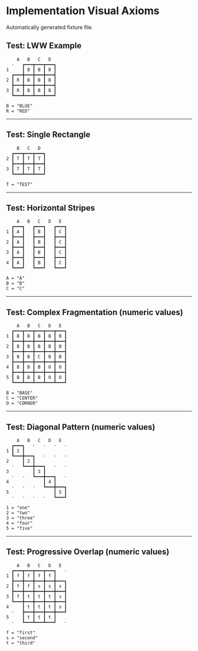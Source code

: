 # Implementation Visual Axioms

Automatically generated fixture file.

## Test: LWW Example

```ascii
    A   B   C   D
  ·   ┏━━━┳━━━┳━━━┓
1     ┃ B ┃ B ┃ B ┃
  ┏━━━╋━━━╋━━━╋━━━┫
2 ┃ R ┃ B ┃ B ┃ B ┃
  ┣━━━╋━━━╋━━━╋━━━┫
3 ┃ R ┃ B ┃ B ┃ B ┃
  ┗━━━┻━━━┻━━━┻━━━┛

B = "BLUE"
R = "RED"
```

---

## Test: Single Rectangle

```ascii
    B   C   D
  ┏━━━┳━━━┳━━━┓
2 ┃ T ┃ T ┃ T ┃
  ┣━━━╋━━━╋━━━┫
3 ┃ T ┃ T ┃ T ┃
  ┗━━━┻━━━┻━━━┛

T = "TEST"
```

---

## Test: Horizontal Stripes

```ascii
    A   B   C   D   E
  ┏━━━┓   ┏━━━┓   ┏━━━┓
1 ┃ A ┃   ┃ B ┃   ┃ C ┃
  ┣━━━┫   ┣━━━┫   ┣━━━┫
2 ┃ A ┃   ┃ B ┃   ┃ C ┃
  ┣━━━┫   ┣━━━┫   ┣━━━┫
3 ┃ A ┃   ┃ B ┃   ┃ C ┃
  ┣━━━┫   ┣━━━┫   ┣━━━┫
4 ┃ A ┃   ┃ B ┃   ┃ C ┃
  ┗━━━┛   ┗━━━┛   ┗━━━┛

A = "A"
B = "B"
C = "C"
```

---

## Test: Complex Fragmentation (numeric values)

```ascii
    A   B   C   D   E
  ┏━━━┳━━━┳━━━┳━━━┳━━━┓
1 ┃ B ┃ B ┃ B ┃ B ┃ B ┃
  ┣━━━╋━━━╋━━━╋━━━╋━━━┫
2 ┃ B ┃ B ┃ B ┃ B ┃ B ┃
  ┣━━━╋━━━╋━━━╋━━━╋━━━┫
3 ┃ B ┃ B ┃ C ┃ B ┃ B ┃
  ┣━━━╋━━━╋━━━╋━━━╋━━━┫
4 ┃ B ┃ B ┃ B ┃ O ┃ O ┃
  ┣━━━╋━━━╋━━━╋━━━╋━━━┫
5 ┃ B ┃ B ┃ B ┃ O ┃ O ┃
  ┗━━━┻━━━┻━━━┻━━━┻━━━┛

B = "BASE"
C = "CENTER"
O = "CORNER"
```

---

## Test: Diagonal Pattern (numeric values)

```ascii
    A   B   C   D   E
  ┏━━━┓   ·   ·   ·   ·
1 ┃ 1 ┃
  ┗━━━╋━━━┓   ·   ·   ·
2     ┃ 2 ┃
  ·   ┗━━━╋━━━┓   ·   ·
3         ┃ 3 ┃
  ·   ·   ┗━━━╋━━━┓   ·
4             ┃ 4 ┃
  ·   ·   ·   ┗━━━╋━━━┓
5                 ┃ 5 ┃
  ·   ·   ·   ·   ┗━━━┛

1 = "one"
2 = "two"
3 = "three"
4 = "four"
5 = "five"
```

---

## Test: Progressive Overlap (numeric values)

```ascii
    A   B   C   D   E
  ┏━━━┳━━━┳━━━┳━━━┓   ·
1 ┃ f ┃ f ┃ f ┃ f ┃
  ┣━━━╋━━━╋━━━╋━━━╋━━━┓
2 ┃ f ┃ f ┃ s ┃ s ┃ s ┃
  ┣━━━╋━━━╋━━━╋━━━╋━━━┫
3 ┃ f ┃ t ┃ t ┃ t ┃ s ┃
  ┗━━━╋━━━╋━━━╋━━━╋━━━┫
4     ┃ t ┃ t ┃ t ┃ s ┃
  ·   ┣━━━╋━━━╋━━━╋━━━┛
5     ┃ t ┃ t ┃ t ┃
  ·   ┗━━━┻━━━┻━━━┛   ·

f = "first"
s = "second"
t = "third"
```
